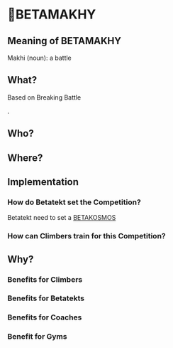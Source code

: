 # 🔶<moto>BETAMAKHY</moto>

## Meaning of BETAMAKHY

Makhi (noun):  a battle

## What?

Based on Breaking Battle

.

## Who?

## Where?

## Implementation

### How do Betatekt set the Competition?

Betatekt need to set a [BETAKOSMOS](/reference)

### How can Climbers train for this Competition?

## Why?

### Benefits for Climbers

### Benefits for Betatekts

### Benefits for Coaches

### Benefit for Gyms
